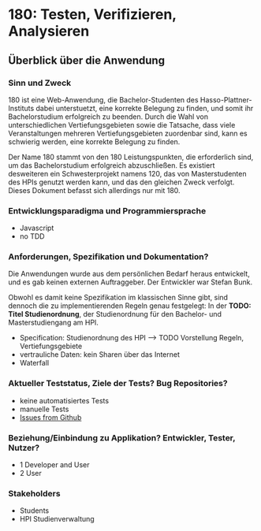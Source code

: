 # 180: Testen, Verifizieren, Analysieren

## Überblick über die Anwendung

### Sinn und Zweck
180 ist eine Web-Anwendung, die Bachelor-Studenten des Hasso-Plattner-Instituts dabei unterstuetzt, eine korrekte Belegung zu finden, und somit ihr Bachelorstudium erfolgreich zu beenden. Durch die Wahl von unterschiedlichen Vertiefungsgebieten sowie die Tatsache, dass viele Veranstaltungen mehreren Vertiefungsgebieten zuordenbar sind, kann es schwierig werden, eine korrekte Belegung zu finden. 

Der Name 180 stammt von den 180 Leistungspunkten, die erforderlich sind, um das Bachelorstudium erfolgreich abzuschließen.
Es existiert desweiteren ein Schwesterprojekt namens 120, das von Masterstudenten des HPIs genutzt werden kann, und das den gleichen Zweck verfolgt.
Dieses Dokument befasst sich allerdings nur mit 180.

### Entwicklungsparadigma und Programmiersprache
<!--- Which development paradigm? Which development language(s)? -->
* Javascript
* no TDD

### Anforderungen, Spezifikation und Dokumentation?
<!--- Requirements? Specification? Documentation? Other artefacts available? -->
Die Anwendungen wurde aus dem persönlichen Bedarf heraus entwickelt, und es gab keinen externen Auftraggeber. Der Entwickler war Stefan Bunk.

Obwohl es damit keine Spezifikation im klassischen Sinne gibt, sind dennoch die zu implementierenden Regeln genau festgelegt: In der **TODO: Titel Studienordnung**, der Studienordnung für den Bachelor- und Masterstudiengang am HPI.


* Specification: Studienordnung des HPI --> TODO Vorstellung Regeln, Vertiefungsgebiete
* vertrauliche Daten: kein Sharen über das Internet
* Waterfall

### Aktueller Teststatus, Ziele der Tests? Bug Repositories?
<!---### Current testing status, approach? Bug repositories?-->
* keine automatisiertes Tests
* manuelle Tests
* [Issues from Github](https://github.com/knub/onehundredandeighty/issues?utf8=%E2%9C%93&q=is%3Aissue)


### Beziehung/Einbindung zu Applikation? Entwickler, Tester, Nutzer?
<!--- ### What is your current personal involvement in the application? Developer, tester, user, etc.? -->
* 1 Developer and User
* 2 User


### Stakeholders

* Students
* HPI Studienverwaltung